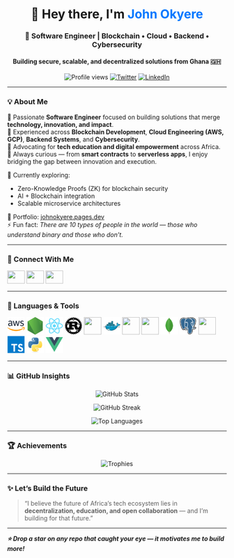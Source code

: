 <h1 align="center">👋 Hey there, I'm <span style="color:#0078ff;">John Okyere</span></h1>
<h3 align="center">🚀 Software Engineer | Blockchain • Cloud • Backend • Cybersecurity</h3>
<h4 align="center">Building secure, scalable, and decentralized solutions from Ghana 🇬🇭</h4>

<p align="center">
  <img src="https://komarev.com/ghpvc/?username=mhiskall282&label=Profile%20Views&color=0e75b6&style=flat" alt="Profile views"/>
  <a href="https://twitter.com/0xmhiskall" target="_blank"><img src="https://img.shields.io/twitter/follow/0xmhiskall?logo=twitter&style=flat-square" alt="Twitter"/></a>
  <a href="https://linkedin.com/in/johnokyere" target="_blank"><img src="https://img.shields.io/badge/LinkedIn-Connect-blue?style=flat-square&logo=linkedin" alt="LinkedIn"/></a>
</p>

---

### 💡 About Me  

🔹 Passionate **Software Engineer** focused on building solutions that merge **technology, innovation, and impact**.  
🔹 Experienced across **Blockchain Development**, **Cloud Engineering (AWS, GCP)**, **Backend Systems**, and **Cybersecurity**.  
🔹 Advocating for **tech education and digital empowerment** across Africa.  
🔹 Always curious — from **smart contracts** to **serverless apps**, I enjoy bridging the gap between innovation and execution.  

🧠 Currently exploring:  
- Zero-Knowledge Proofs (ZK) for blockchain security  
- AI + Blockchain integration  
- Scalable microservice architectures  

📄 Portfolio: [johnokyere.pages.dev](https://johnokyere.pages.dev)  
⚡ Fun fact: *There are 10 types of people in the world — those who understand binary and those who don’t.*  

---

### 🤝 Connect With Me  

<p align="left">
<a href="https://twitter.com/0xmhiskall" target="_blank"><img src="https://raw.githubusercontent.com/rahuldkjain/github-profile-readme-generator/master/src/images/icons/Social/twitter.svg" height="30" width="40" /></a>
<a href="https://linkedin.com/in/johnokyere" target="_blank"><img src="https://raw.githubusercontent.com/rahuldkjain/github-profile-readme-generator/master/src/images/icons/Social/linked-in-alt.svg" height="30" width="40" /></a>
<a href="https://instagram.com/0xmhiskall" target="_blank"><img src="https://raw.githubusercontent.com/rahuldkjain/github-profile-readme-generator/master/src/images/icons/Social/instagram.svg" height="30" width="40" /></a>
</p>

---

### 🧰 Languages & Tools  

<p align="left">
<a href="https://aws.amazon.com" target="_blank"><img src="https://raw.githubusercontent.com/devicons/devicon/master/icons/amazonwebservices/amazonwebservices-original-wordmark.svg" width="40" height="40"/></a>
<a href="https://nodejs.org" target="_blank"><img src="https://raw.githubusercontent.com/devicons/devicon/master/icons/nodejs/nodejs-original.svg" width="40" height="40"/></a>
<a href="https://reactjs.org/" target="_blank"><img src="https://raw.githubusercontent.com/devicons/devicon/master/icons/react/react-original.svg" width="40" height="40"/></a>
<a href="https://www.rust-lang.org" target="_blank"><img src="https://raw.githubusercontent.com/devicons/devicon/master/icons/rust/rust-plain.svg" width="40" height="40"/></a>
<a href="https://www.djangoproject.com/" target="_blank"><img src="https://cdn.worldvectorlogo.com/logos/django.svg" width="40" height="40"/></a>
<a href="https://www.docker.com/" target="_blank"><img src="https://raw.githubusercontent.com/devicons/devicon/master/icons/docker/docker-original.svg" width="40" height="40"/></a>
<a href="https://supabase.com/" target="_blank"><img src="https://avatars.githubusercontent.com/u/54469796?s=200&v=4" width="40" height="40"/></a>
<a href="https://pinata.cloud/" target="_blank"><img src="https://avatars.githubusercontent.com/u/39427574?s=200&v=4" width="40" height="40"/></a>
<a href="https://www.mongodb.com/" target="_blank"><img src="https://raw.githubusercontent.com/devicons/devicon/master/icons/mongodb/mongodb-original.svg" width="40" height="40"/></a>
<a href="https://www.postgresql.org/" target="_blank"><img src="https://raw.githubusercontent.com/devicons/devicon/master/icons/postgresql/postgresql-original.svg" width="40" height="40"/></a>
<a href="https://tailwindcss.com/" target="_blank"><img src="https://www.vectorlogo.zone/logos/tailwindcss/tailwindcss-icon.svg" width="40" height="40"/></a>
<a href="https://typescriptlang.org/" target="_blank"><img src="https://raw.githubusercontent.com/devicons/devicon/master/icons/typescript/typescript-original.svg" width="40" height="40"/></a>
<a href="https://www.python.org" target="_blank"><img src="https://raw.githubusercontent.com/devicons/devicon/master/icons/python/python-original.svg" width="40" height="40"/></a>
<a href="https://vuejs.org/" target="_blank"><img src="https://raw.githubusercontent.com/devicons/devicon/master/icons/vuejs/vuejs-original.svg" width="40" height="40"/></a>
</p>

---

### 📊 GitHub Insights  

<p align="center">
  <img src="https://github-readme-stats.vercel.app/api?username=mhiskall282&show_icons=true&theme=radical" alt="GitHub Stats"/>
</p>

<p align="center">
  <img src="https://github-readme-streak-stats.herokuapp.com/?user=mhiskall282&theme=radical" alt="GitHub Streak"/>
</p>

<p align="center">
  <img src="https://github-readme-stats.vercel.app/api/top-langs?username=mhiskall282&show_icons=true&locale=en&layout=compact&theme=radical" alt="Top Languages"/>
</p>

---

### 🏆 Achievements  

<p align="center">
  <img src="https://github-profile-trophy.vercel.app/?username=mhiskall282&theme=onestar&margin-w=10" alt="Trophies"/>
</p>

---

### ✨ Let’s Build the Future  
> “I believe the future of Africa’s tech ecosystem lies in **decentralization, education, and open collaboration** — and I’m building for that future.”

---

**_⭐ Drop a star on any repo that caught your eye — it motivates me to build more!_**
